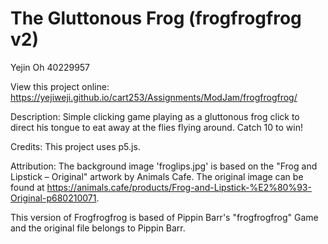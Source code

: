 # The Gluttonous Frog (frogfrogfrog v2)

Yejin Oh 40229957

View this project online: https://yejiweji.github.io/cart253/Assignments/ModJam/frogfrogfrog/

Description:
Simple clicking game playing as a gluttonous frog click to direct his tongue to eat away at the flies flying around. Catch 10 to win!

Credits:
This project uses p5.js.

Attribution:
The background image 'froglips.jpg' is based on the "Frog and Lipstick – Original" artwork by Animals Cafe. The original image can be found at https://animals.cafe/products/Frog-and-Lipstick-%E2%80%93-Original-p680210071.

This version of Frogfrogfrog is based of Pippin Barr's "frogfrogfrog" Game and the original file belongs to Pippin Barr.
